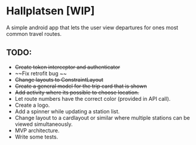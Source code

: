 # Hallplatsen [WIP]

A simple android app that lets the user view departures for ones most common travel routes.

## TODO:
- ~~Create token interceptor and authenticator~~
- ~~Fix retrofit bug ~~
- ~~Change layouts to ConstraintLayout~~
- ~~Create a general model for the trip card that is shown~~
- ~~Add activity where its possible to choose location.~~
- Let route numbers have the correct color (provided in API call).
- Create a logo.
- Add a spinner while updating a station list.
- Change layout to a cardlayout or similar where multiple stations can be viewed simultaneously.
- MVP architecture.
- Write some tests.
